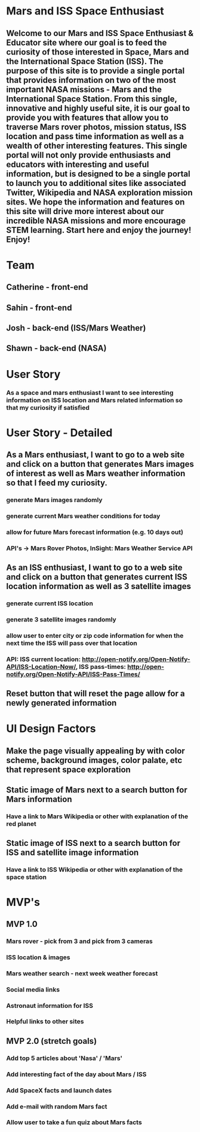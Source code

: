 # Mars and ISS Space Enthusiast  
## Welcome to our Mars and ISS Space Enthusiast & Educator site where our goal is to feed the curiosity of those interested in Space, Mars and the International Space Station (ISS). The purpose of this site is to provide a single portal that provides information on two of the most important NASA missions - Mars and the International Space Station. From this single, innovative and highly useful site, it is our goal to provide you with features that allow you to traverse Mars rover photos, mission status, ISS location and pass time information as well as a wealth of other interesting features. This single portal will not only provide enthusiasts and educators with interesting and useful information, but is designed to be a single portal to launch you to additional sites like associated Twitter, Wikipedia and NASA exploration mission sites. We hope the information and features on this site will drive more interest about our incredible NASA missions and more encourage STEM learning. Start here and enjoy the journey! Enjoy!

# Team
## Catherine - front-end
## Sahin - front-end
## Josh - back-end (ISS/Mars Weather)
## Shawn - back-end (NASA)

# User Story
### As a space and mars enthusiast I want to see interesting information on ISS location and Mars related information so that my curiosity if satisfied

# User Story - Detailed
## As a Mars enthusiast, I want to go to a web site and click on a button that generates Mars images of interest as well as Mars weather information so that I feed my curiosity. 
### generate Mars images randomly
### generate current Mars weather conditions for today
### allow for future Mars forecast information (e.g. 10 days out)

### API's -> Mars Rover Photos, InSight: Mars Weather Service API 

## As an ISS enthusiast, I want to go to a web site and click on a button that generates current ISS location information as well as 3 satellite images 
### generate current ISS location
### generate 3 satellite images randomly
### allow user to enter city or zip code information for when the next time the ISS will pass over that location
### API: ISS current location: http://open-notify.org/Open-Notify-API/ISS-Location-Now/, ISS pass-times: http://open-notify.org/Open-Notify-API/ISS-Pass-Times/
		
## Reset button that will reset the page allow for a newly generated information

# UI Design Factors
## Make the page visually appealing by with color scheme, background images, color palate, etc that represent space exploration
## Static image of Mars next to a search button for Mars information
### Have a link to Mars Wikipedia or other with explanation of the red planet
## Static image of ISS next to a search button for ISS and satellite image information
### Have a link to ISS Wikipedia or other with explanation of the space station 

# MVP's 
## MVP 1.0
### Mars rover - pick from 3 and pick from 3 cameras
### ISS location & images
### Mars weather search - next week weather forecast
### Social media links
### Astronaut information for ISS
### Helpful links to other sites 

## MVP 2.0 (stretch goals)
### Add top 5 articles about 'Nasa' / 'Mars'
### Add interesting fact of the day about Mars / ISS 
### Add SpaceX facts and launch dates
### Add e-mail with random Mars fact
### Allow user to take a fun quiz about Mars facts